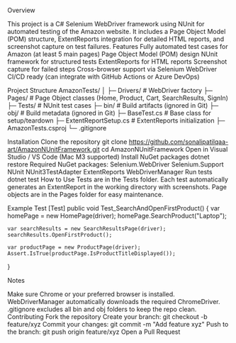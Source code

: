 Overview


This project is a C# Selenium WebDriver framework using NUnit for automated testing of the Amazon website. It includes a Page Object Model (POM) structure, ExtentReports integration for detailed HTML reports, and screenshot capture on test failures.
Features
Fully automated test cases for Amazon (at least 5 main pages)
Page Object Model (POM) design
NUnit framework for structured tests
ExtentReports for HTML reports
Screenshot capture for failed steps
Cross-browser support via Selenium WebDriver
CI/CD ready (can integrate with GitHub Actions or Azure DevOps)


Project Structure
AmazonTests/
│
├─ Drivers/            # WebDriver factory
├─ Pages/              # Page Object classes (Home, Product, Cart, SearchResults, SignIn)
├─ Tests/              # NUnit test cases
├─ bin/                # Build artifacts (ignored in Git)
├─ obj/                # Build metadata (ignored in Git)
├─ BaseTest.cs         # Base class for setup/teardown
├─ ExtentReportSetup.cs # ExtentReports initialization
├─ AmazonTests.csproj
└─ .gitignore




Installation
Clone the repository
git clone https://github.com/sonalipatilqaa-art/AmazonNUnitFramework.git
cd AmazonNUnitFramework
Open in Visual Studio / VS Code (Mac M3 supported)
Install NuGet packages
dotnet restore
Required NuGet packages:
Selenium.WebDriver
Selenium.Support
NUnit
NUnit3TestAdapter
ExtentReports
WebDriverManager
Run tests
dotnet test
How to Use
Tests are in the Tests folder.
Each test automatically generates an ExtentReport in the working directory with screenshots.
Page objects are in the Pages folder for easy maintenance.


Example Test
[Test]
public void Test_SearchAndOpenFirstProduct()
{
    var homePage = new HomePage(driver);
    homePage.SearchProduct("Laptop");

    var searchResults = new SearchResultsPage(driver);
    searchResults.OpenFirstProduct();

    var productPage = new ProductPage(driver);
    Assert.IsTrue(productPage.IsProductTitleDisplayed());
}


Notes

Make sure Chrome or your preferred browser is installed.
WebDriverManager automatically downloads the required ChromeDriver.
.gitignore excludes all bin and obj folders to keep the repo clean.
Contributing
Fork the repository
Create your branch: git checkout -b feature/xyz
Commit your changes: git commit -m "Add feature xyz"
Push to the branch: git push origin feature/xyz
Open a Pull Request
